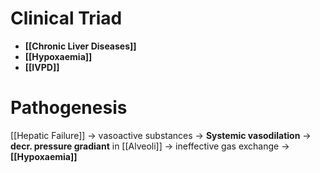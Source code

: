 # Clinical Triad
- **[[Chronic Liver Diseases]]**
- **[[Hypoxaemia]]**
- **[[IVPD]]**

# Pathogenesis
[[Hepatic Failure]] -> vasoactive substances -> **Systemic vasodilation** -> **decr. pressure gradiant** in [[Alveoli]] -> ineffective gas exchange -> **[[Hypoxaemia]]**
